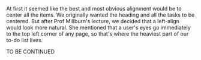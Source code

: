At first it seemed like the best and most obvious alignment would be to center all the items. We originally wanted the heading and all the tasks to be centered.
But after Prof Millburn's lecture, we decided that a left-align would look more natural. She mentioned that a user's eyes go immediately to the top left corner of any page, 
so that's where the heaviest part of our to-do list lives. 


TO BE CONTINUED
